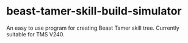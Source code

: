 # beast-tamer-skill-build-simulator
An easy to use program for creating Beast Tamer skill tree.
Currently suitable for TMS V240.
